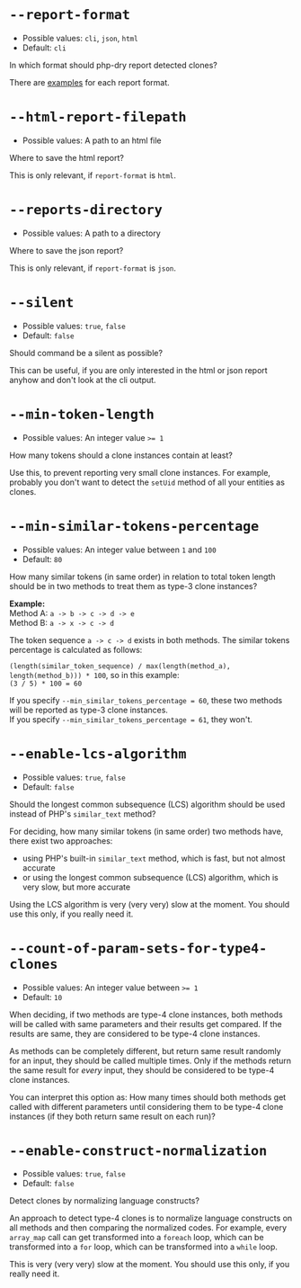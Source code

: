 # `--report-format`
- Possible values: `cli`, `json`, `html`
- Default: `cli`

In which format should php-dry report detected clones?

There are [examples](examples/report-format) for each report format.

# `--html-report-filepath`
- Possible values: A path to an html file

Where to save the html report?

This is only relevant, if `report-format` is `html`.

# `--reports-directory`
- Possible values: A path to a directory

Where to save the json report?

This is only relevant, if `report-format` is `json`.

# `--silent`
- Possible values: `true`, `false`
- Default: `false`

Should command be a silent as possible?

This can be useful, if you are only interested in the html or json report anyhow and don't look at the cli output.

# `--min-token-length`
- Possible values: An integer value `>= 1`

How many tokens should a clone instances contain at least?

Use this, to prevent reporting very small clone instances. For example, probably you don't want to detect the `setUid`
method of all your entities as clones.

# `--min-similar-tokens-percentage`
- Possible values: An integer value between `1` and `100`
- Default: `80`

How many similar tokens (in same order) in relation to total token length should be in two methods to treat them as type-3 clone instances?

**Example:**\
Method A: `a -> b -> c -> d -> e` \
Method B: `a -> x -> c -> d`

The token sequence `a -> c -> d` exists in both methods. The similar tokens percentage is calculated as follows:

`(length(similar_token_sequence) / max(length(method_a), length(method_b))) * 100`, so in this example: \
`(3 / 5) * 100 = 60`

If you specify `--min_similar_tokens_percentage = 60`, these two methods will be reported as type-3 clone instances. \
If you specify `--min_similar_tokens_percentage = 61`, they won't.

# `--enable-lcs-algorithm`
- Possible values: `true`, `false`
- Default: `false`

Should the longest common subsequence (LCS) algorithm should be used instead of PHP's `similar_text` method?

For deciding, how many similar tokens (in same order) two methods have, there exist two approaches:
- using PHP's built-in `similar_text` method, which is fast, but not almost accurate
- or using the longest common subsequence (LCS) algorithm, which is very slow, but more accurate

Using the LCS algorithm is very (very very) slow at the moment. You should use this only, if you really need it.

# `--count-of-param-sets-for-type4-clones`
- Possible values: An integer value between `>= 1`
- Default: `10`

When deciding, if two methods are type-4 clone instances, both methods will be called with same parameters
and their results get compared. If the results are same, they are considered to be type-4 clone instances.

As methods can be completely different, but return same result randomly for an input, they should be called
multiple times. Only if the methods return the same result for _every_ input, they should be considered to be
type-4 clone instances.

You can interpret this option as: How many times should both methods get called with different parameters
until considering them to be type-4 clone instances (if they both return same result on each run)?

# `--enable-construct-normalization`
- Possible values: `true`, `false`
- Default: `false`

Detect clones by normalizing language constructs?

An approach to detect type-4 clones is to normalize language constructs on all methods and then comparing
the normalized codes. For example, every `array_map` call can get transformed into a `foreach` loop,
which can be transformed into a `for` loop, which can be transformed into a `while` loop.

This is very (very very) slow at the moment. You should use this only, if you really need it.

